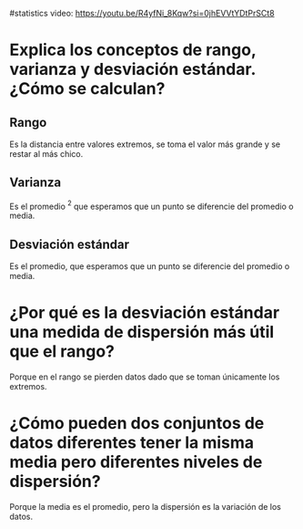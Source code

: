#statistics 
video: https://youtu.be/R4yfNi_8Kqw?si=0jhEVVtYDtPrSCt8

# Explica los conceptos de rango, varianza y desviación estándar. ¿Cómo se calculan?

## Rango

Es la distancia entre valores extremos, se toma el valor más grande y se restar al más chico.
## Varianza

Es el promedio $^2$ que esperamos que un punto se diferencie del promedio o media.
## Desviación estándar

Es el promedio, que esperamos que un punto se diferencie del promedio o media.

# ¿Por qué es la desviación estándar una medida de dispersión más útil que el rango?

Porque en el rango se pierden datos dado que se toman únicamente los extremos.

# ¿Cómo pueden dos conjuntos de datos diferentes tener la misma media pero diferentes niveles de dispersión?

Porque la media es el promedio, pero la dispersión es la variación de los datos.

